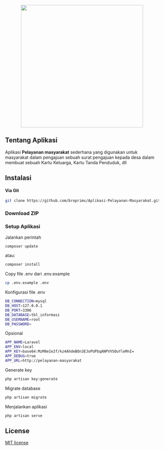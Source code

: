<p align="center">
    <a href="https://github.com/broprims" target="_blank"><img src="https://media.tenor.com/GfSX-u7VGM4AAAAC/coding.gif" width="400"></a>
</p>

## Tentang Aplikasi

Aplikasi <b>Pelayanan masyarakat</b> sederhana yang digunakan untuk masyarakat dalam pengajuan sebuah surat pengajuan kepada desa dalam membuat sebuah Kartu Keluarga, Kartu Tanda Penduduk, dll

## Instalasi
#### Via Git
```bash
git clone https://github.com/broprims/Aplikasi-Pelayanan-Masyarakat.git
```

### Download ZIP

[//]: # ([[Link]&#40;https://github.com/Kantrawibawa10/pelayanan-masyarakat/archive/refs/heads/master.zip&#41;])

### Setup Aplikasi
Jalankan perintah 
```bash
composer update
```
atau:
```bash
composer install
```
Copy file .env dari .env.example
```bash
cp .env.example .env
```
Konfigurasi file .env
```bash
DB_CONNECTION=mysql
DB_HOST=127.0.0.1
DB_PORT=3306
DB_DATABASE=tbl_informasi
DB_USERNAME=root
DB_PASSWORD=
```
Opsional
```bash
APP_NAME=Laravel
APP_ENV=local
APP_KEY=base64:MzM8eIe2f/kz4AhdeBOn3EJoPUPbqANPVVSOuYleMnI=
APP_DEBUG=true
APP_URL=http://pelayanan-masyarakat
```
Generate key
```bash
php artisan key:generate
```
Migrate database
```bash
php artisan migrate
```
Menjalankan aplikasi
```bash
php artisan serve
```

## License

[MIT license](https://opensource.org/licenses/MIT)
